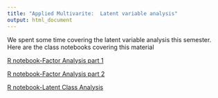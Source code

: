 ```yaml
---
title: "Applied Multivarite:  Latent variable analysis"
output: html_document
---
```




We spent some time covering the latent variable analysis this semester.  Here are the class notebooks covering this material

[R notebook-Factor Analysis part 1](https://chrischizinski.github.io/snr_r_notebooks/LatentVariables1/)

[R notebook-Factor Analysis part 2](https://chrischizinski.github.io/snr_r_notebooks/LatentVariables2/)

[R notebook-Latent Class Analysis](https://chrischizinski.github.io/snr_r_notebooks/LatentVariables3/)

 
